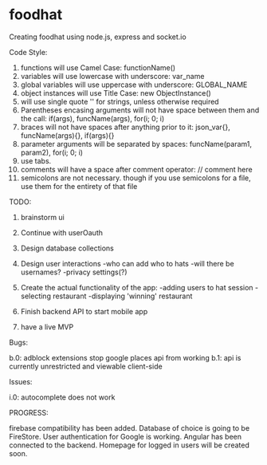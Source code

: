 # foodhat
Creating foodhat using node.js, express and socket.io

Code Style:
1. functions will use Camel Case: functionName()
2. variables will use lowercase with underscore: var_name
3. global variables will use uppercase with underscore: GLOBAL_NAME
4. object instances will use Title Case: new ObjectInstance()
5. will use single quote '' for strings, unless otherwise required
6. Parentheses encasing arguments will not have space between them and the call: if(args), funcName(args), for(i; 0; i)
7. braces will not have spaces after anything prior to it: json_var{}, funcName(args){}, if(args){}
8. parameter arguments will be separated by spaces: funcName(param1, param2), for(i; 0; i)
9. use tabs.
10. comments will have a space after comment operator: // comment here
11. semicolons are not necessary. though if you use semicolons for a file, use them for the entirety of that file

TODO:
1. brainstorm ui

2. Continue with userOauth

3. Design database collections

4. Design user interactions
  -who can add who to hats
  -will there be usernames?
  -privacy settings(?)

5. Create the actual functionality of the app:
  -adding users to hat session
  -selecting restaurant
  -displaying 'winning' restaurant

6. Finish backend API to start mobile app

7. have a live MVP

Bugs:

b.0: adblock extensions stop google places api from working
b.1: api is currently unrestricted and viewable client-side


Issues:

i.0: autocomplete does not work

PROGRESS:

firebase compatibility has been added. Database of choice is going to be FireStore. User authentication for Google is working.
Angular has been connected to the backend. Homepage for logged in users will be created soon.
